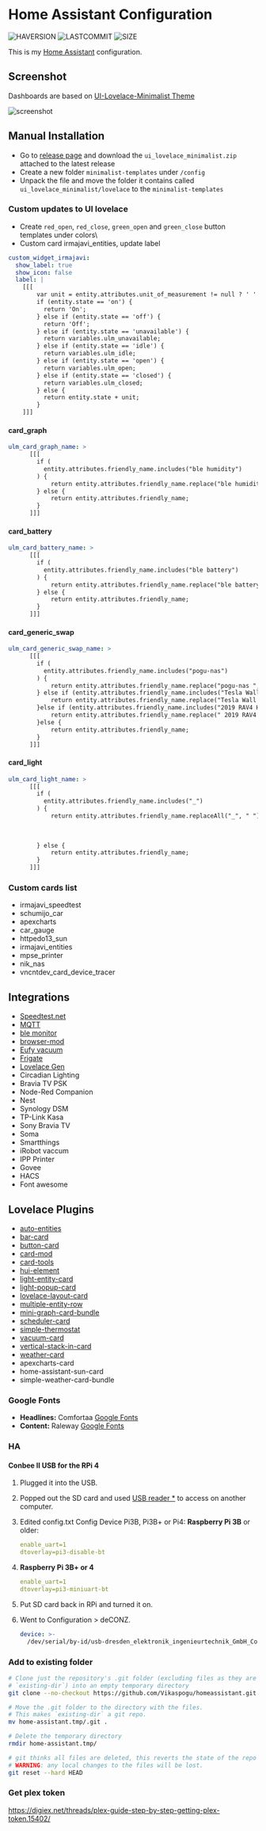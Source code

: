 # Home Assistant Configuration

![HAVERSION](https://img.shields.io/badge/homeassistant-2022.x.x-blue)
![LASTCOMMIT](https://img.shields.io/github/last-commit/vikaspogu/homeassistant?style=flat-square)
![SIZE](https://img.shields.io/github/repo-size/vikaspogu/homeassistant?style=flat-square)

This is my [Home Assistant](https://www.home-assistant.io/) configuration.

## Screenshot

Dashboards are based on [UI-Lovelace-Minimalist Theme](https://ui-lovelace-minimalist.github.io/UI/)

![screenshot](./docs/hass-dash-ui-minimalist.png)

## Manual Installation

- Go to [release page](https://github.com/UI-Lovelace-Minimalist/UI/releases) and download the `ui_lovelace_minimalist.zip` attached to the latest release
- Create a new folder `minimalist-templates` under `/config` 
- Unpack the file and move the folder it contains called `ui_lovelace_minimalist/lovelace` to the `minimalist-templates`

### Custom updates to UI lovelace

- Create `red_open`, `red_close`, `green_open` and `green_close` button templates under colors\
- Custom card irmajavi_entities, update label

```yaml
custom_widget_irmajavi:
  show_label: true
  show_icon: false
  label: |
    [[[
        var unit = entity.attributes.unit_of_measurement != null ? ' ' + entity.attributes.unit_of_measurement: ''
        if (entity.state == 'on') {
          return 'On';
        } else if (entity.state == 'off') {
          return 'Off';
        } else if (entity.state == 'unavailable') {
          return variables.ulm_unavailable;
        } else if (entity.state == 'idle') {
          return variables.ulm_idle;
        } else if (entity.state == 'open') {
          return variables.ulm_open;
        } else if (entity.state == 'closed') {
          return variables.ulm_closed;
        } else {
          return entity.state + unit;
        }
    ]]]
```

#### card_graph

```yaml
ulm_card_graph_name: >
      [[[ 
        if (
          entity.attributes.friendly_name.includes("ble humidity")
        ) {
            return entity.attributes.friendly_name.replace("ble humidity ", "");s
        } else {
            return entity.attributes.friendly_name;
        }
      ]]]
```

#### card_battery

```yaml
ulm_card_battery_name: >
      [[[ 
        if (
          entity.attributes.friendly_name.includes("ble battery")
        ) {
            return entity.attributes.friendly_name.replace("ble battery ", "");s
        } else {
            return entity.attributes.friendly_name;
        }
      ]]]
```

#### card_generic_swap

```yaml
ulm_card_generic_swap_name: >
      [[[ 
        if (
          entity.attributes.friendly_name.includes("pogu-nas")
        ) {
            return entity.attributes.friendly_name.replace("pogu-nas ", "");
        } else if (entity.attributes.friendly_name.includes("Tesla Wall Connector")) {
            return entity.attributes.friendly_name.replace("Tesla Wall Connector ", "");
        }else if (entity.attributes.friendly_name.includes("2019 RAV4 HYBRID XSE AWD SUV")) {
            return entity.attributes.friendly_name.replace(" 2019 RAV4 HYBRID XSE AWD SUV", "");
        }else {
            return entity.attributes.friendly_name;
        }
      ]]]
```

#### card_light

```yaml
ulm_card_light_name: >
      [[[ 
        if (
          entity.attributes.friendly_name.includes("_")
        ) {
            return entity.attributes.friendly_name.replaceAll("_", " ").replace(/\w\S*/g, function(txt) {
                                                                            return txt.charAt(0).toUpperCase() + txt.substr(1).toLowerCase();
                                                                          }
                                                                        );
        } else {
            return entity.attributes.friendly_name;
        }
      ]]]
```

### Custom cards list

- irmajavi_speedtest
- schumijo_car
- apexcharts
- car_gauge
- httpedo13_sun
- irmajavi_entities
- mpse_printer
- nik_nas
- vncntdev_card_device_tracer

## Integrations

- [Speedtest.net](https://www.speedtest.net/)
- [MQTT](https://www.home-assistant.io/integrations/mqtt/)
- [ble monitor](https://github.com/custom-components/ble_monitor/)
- [browser-mod](https://github.com/thomasloven/hass-browser_mod)
- [Eufy vacuum](https://github.com/pbulteel/eufy_vacuum)
- [Frigate](https://github.com/blakeblackshear/frigate-hass-integration)
- [Lovelace Gen](https://github.com/thomasloven/hass-lovelace_gen)
- Circadian Lighting
- Bravia TV PSK
- Node-Red Companion
- Nest
- Synology DSM
- TP-Link Kasa
- Sony Bravia TV
- Soma
- Smartthings
- iRobot vaccum
- IPP Printer
- Govee
- HACS
- Font awesome

## Lovelace Plugins

- [auto-entities](https://github.com/thomasloven/lovelace-auto-entities)
- [bar-card](https://github.com/custom-cards/bar-card)
- [button-card](https://github.com/custom-cards/button-card)
- [card-mod](https://github.com/thomasloven/lovelace-card-mod)
- [card-tools](https://github.com/thomasloven/lovelace-card-tools)
- [hui-element](https://github.com/thomasloven/lovelace-hui-element)
- [light-entity-card](https://github.com/ljmerza/light-entity-card)
- [light-popup-card](https://github.com/DBuit/light-popup-card)
- [lovelace-layout-card](https://github.com/thomasloven/lovelace-layout-card)
- [multiple-entity-row](https://github.com/benct/lovelace-multiple-entity-row)
- [mini-graph-card-bundle](https://github.com/kalkih/mini-graph-card)
- [scheduler-card](https://github.com/nielsfaber/scheduler-card)
- [simple-thermostat](https://github.com/nervetattoo/simple-thermostat)
- [vacuum-card](https://github.com/denysdovhan/vacuum-card)
- [vertical-stack-in-card](https://github.com/ofekashery/vertical-stack-in-card)
- [weather-card](https://github.com/bramkragten/weather-card)
- apexcharts-card
- home-assistant-sun-card
- simple-weather-card-bundle

### Google Fonts

- **Headlines:** Comfortaa [Google Fonts](https://fonts.google.com/specimen/Comfortaa)
- **Content:** Raleway [Google Fonts](https://fonts.google.com/specimen/Raleway)

### HA

#### Conbee II USB for the RPi 4

1. Plugged it into the USB.
2. Popped out the SD card and used [USB reader *](https://amzn.to/3pOwVI1) to access on another computer.
3. Edited config.txt
   Config Device Pi3B, Pi3B+ or Pi4:
   **Raspberry Pi 3B** or older:

    ```yaml
    enable_uart=1
    dtoverlay=pi3-disable-bt
    ```

4. **Raspberry Pi 3B+ or 4**

    ```yaml
    enable_uart=1
    dtoverlay=pi3-miniuart-bt
    ```

5. Put SD card back in RPi and turned it on.
6. Went to Configuration > deCONZ.

    ```yaml
    device: >-
      /dev/serial/by-id/usb-dresden_elektronik_ingenieurtechnik_GmbH_ConBee_II_DE2408889-if00
    ```

### Add to existing folder

```bash
# Clone just the repository's .git folder (excluding files as they are already in
# `existing-dir`) into an empty temporary directory
git clone --no-checkout https://github.com/Vikaspogu/homeassistant.git home-assistant.tmp # might want --no-hardlinks for cloning local repo

# Move the .git folder to the directory with the files.
# This makes `existing-dir` a git repo.
mv home-assistant.tmp/.git .

# Delete the temporary directory
rmdir home-assistant.tmp/

# git thinks all files are deleted, this reverts the state of the repo to HEAD.
# WARNING: any local changes to the files will be lost.
git reset --hard HEAD
```

### Get plex token

https://digiex.net/threads/plex-guide-step-by-step-getting-plex-token.15402/